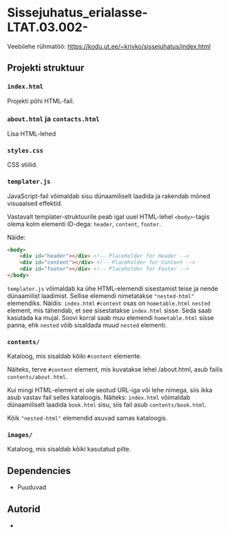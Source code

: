# Sissejuhatus_erialasse-LTAT.03.002-
Veebilehe rühmatöö: https://kodu.ut.ee/~krivko/sissejuhatus/index.html

## Projekti struktuur

### `index.html`
Projekti põhi HTML-fail.

### `about.html` ja `contacts.html`
Lisa HTML-lehed

### `styles.css`
CSS stiilid.

### `templater.js`
JavaScript-fail võimaldab sisu dünaamiliselt laadida ja rakendab mõned visuaalsed effektid.

Vastavalt templater-struktuurile peab igal uuel HTML-lehel `<body>`-tagis olema kolm elementi ID-dega: `header`, `content`, `footer`.

Näide:
```html
<body>
    <div id="header"></div> <!-- Placeholder for Header -->
    <div id="content"></div> <!-- Placeholder for Content --> 
    <div id="footer"></div> <!-- Placeholder for Footer -->
</body>
```

`templater.js` võimaldab ka ühe HTML-elemendi sisestamist teise ja nende dünaamilist laadimist. Sellise elemendi nimetatakse `"nested-html"` elemendiks. Näidis:
`index.html` `#content` osas on `hometable.html` `nested` element, mis tähendab, et see sisestatakse `index.html` sisse. Seda saab kasutada ka mujal. Soovi korral saab muu elemendi `hometable.html` sisse panna, ehk `nested` võib sisaldada muud `nested` elementi.

### `contents/`
Kataloog, mis sisaldab kõiki `#content` elemente.

Näiteks, terve `#content` element, mis kuvatakse lehel /about.html, asub failis `contents/about.html`.

Kui mingi HTML-element ei ole seotud URL-iga või lehe nimega, siis ikka asub vastav fail selles kataloogis. Näiteks:
`index.html` võimaldab dünaamiliselt laadida `book.html` sisu, siis fail asub `contents/book.html`.

Kõik `"nested-html"` elemendid asuvad samas kataloogis. 

### `images/`
Kataloog, mis sisaldab kõiki kasutatud pilte.

## Dependencies
- Puuduvad

## Autorid
- 